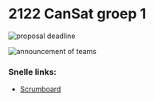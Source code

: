 # 2122 CanSat groep 1

![proposal deadline](https://img.shields.io/date/1634216400?label=proposal%20deadline&style=for-the-badge)

![announcement of teams](https://img.shields.io/date/1635426000?label=announcement%20of%20teams&style=for-the-badge)

### Snelle links:
- [Scrumboard](https://github.com/emmaus-6v/6V-2122-CanSat-groep-1/projects/1)
